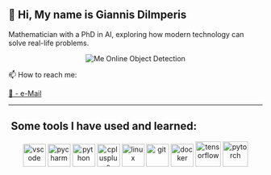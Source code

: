 ## 👋 Hi, My name is Giannis Dilmperis    
Mathematician with a PhD in AI, exploring how modern technology can solve real-life problems.

<p align="center">
  <img src="https://github.com/user-attachments/assets/cdef8a0d-097c-4ac9-8abd-e47206bdb1bd" alt="Me Online Object Detection" />
</p>




📫 How to reach me: 

[📧 - e-Mail](mailto:dilmperis@hotmail.com)

<!--   I COMMENTED OUT THE SNAKE GIF:
![snake gif](https://github.com/Dilmperis/Dilmperis/blob/output/github-snake-dark.svg) 
-->


---

<h2> &nbsp;Some tools I have used and learned: </h2>
<p align="center">
<img src="https://cdn.jsdelivr.net/gh/devicons/devicon/icons/vscode/vscode-original.svg" alt="vscode" width="45" height="45"/>
<img src="https://cdn.jsdelivr.net/gh/devicons/devicon/icons/pycharm/pycharm-original.svg" alt="pycharm" width="45" height="45"/>
  <img src="https://cdn.jsdelivr.net/gh/devicons/devicon/icons/python/python-original.svg" alt="python" width="45" height="45"/>
  <img src="https://cdn.jsdelivr.net/gh/devicons/devicon/icons/cplusplus/cplusplus-original.svg" alt="cplusplus" width="45" height="45"/>
  <img src="https://cdn.jsdelivr.net/gh/devicons/devicon/icons/linux/linux-original.svg" alt="linux" width="45" height="45"/>
  <img src="https://cdn.jsdelivr.net/gh/devicons/devicon/icons/git/git-original.svg" alt="git" width="45" height="45"/>
  <img src="https://cdn.jsdelivr.net/gh/devicons/devicon/icons/docker/docker-original.svg" alt="docker" width="45" height="45"/>
  <img src="https://cdn.jsdelivr.net/gh/devicons/devicon/icons/tensorflow/tensorflow-original.svg" alt="tensorflow" width="50" height="50"/>
  <img src="https://cdn.jsdelivr.net/gh/devicons/devicon/icons/pytorch/pytorch-original.svg" alt="pytorch" width="50" height="50"/>
</p>
